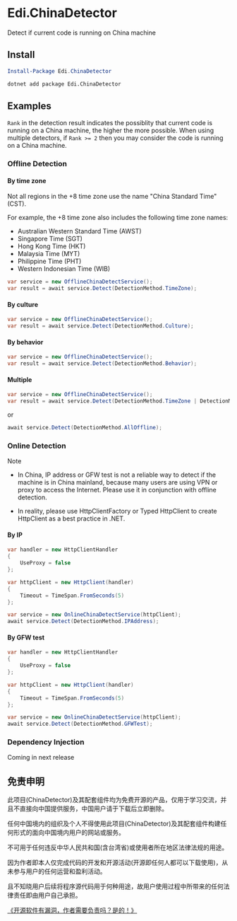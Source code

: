 # Edi.ChinaDetector

Detect if current code is running on China machine

## Install

```powershell
Install-Package Edi.ChinaDetector
```

```bash
dotnet add package Edi.ChinaDetector
```

## Examples

`Rank` in the detection result indicates the possiblity that current code is running on a China machine, the higher the more possible. When using multiple detectors, if `Rank >= 2` then you may consider the code is running on a China machine.

### Offline Detection


#### By time zone

Not all regions in the +8 time zone use the name "China Standard Time" (CST). 

For example, the +8 time zone also includes the following time zone names:

- Australian Western Standard Time (AWST)
- Singapore Time (SGT)
- Hong Kong Time (HKT)
- Malaysia Time (MYT)
- Philippine Time (PHT)
- Western Indonesian Time (WIB)

```csharp
var service = new OfflineChinaDetectService();
var result = await service.Detect(DetectionMethod.TimeZone);
```

#### By culture

```csharp
var service = new OfflineChinaDetectService();
var result = await service.Detect(DetectionMethod.Culture);
```

#### By behavior

```csharp
var service = new OfflineChinaDetectService();
var result = await service.Detect(DetectionMethod.Behavior);
```

#### Multiple

```csharp
var service = new OfflineChinaDetectService();
var result = await service.Detect(DetectionMethod.TimeZone | DetectionMethod.Culture);
```

or

```csharp
await service.Detect(DetectionMethod.AllOffline);
```

### Online Detection

Note

- In China, IP address or GFW test is not a reliable way to detect if the machine is in China mainland, because many users are using VPN or proxy to access the Internet. Please use it in conjunction with offline detection.

- In reality, please use HttpClientFactory or Typed HttpClient to create HttpClient as a best practice in .NET.

#### By IP

```csharp
var handler = new HttpClientHandler
{
    UseProxy = false
};

var httpClient = new HttpClient(handler)
{
    Timeout = TimeSpan.FromSeconds(5)
};

var service = new OnlineChinaDetectService(httpClient);
await service.Detect(DetectionMethod.IPAddress);
```

#### By GFW test

```csharp
var handler = new HttpClientHandler
{
    UseProxy = false
};

var httpClient = new HttpClient(handler)
{
    Timeout = TimeSpan.FromSeconds(5)
};

var service = new OnlineChinaDetectService(httpClient);
await service.Detect(DetectionMethod.GFWTest);
```

### Dependency Injection

Coming in next release

## 免责申明

此项目(ChinaDetector)及其配套组件均为免费开源的产品，仅用于学习交流，并且不直接向中国提供服务，中国用户请于下载后立即删除。

任何中国境内的组织及个人不得使用此项目(ChinaDetector)及其配套组件构建任何形式的面向中国境内用户的网站或服务。

不可用于任何违反中华人民共和国(含台湾省)或使用者所在地区法律法规的用途。

因为作者即本人仅完成代码的开发和开源活动(开源即任何人都可以下载使用)，从未参与用户的任何运营和盈利活动。

且不知晓用户后续将程序源代码用于何种用途，故用户使用过程中所带来的任何法律责任即由用户自己承担。

[《开源软件有漏洞，作者需要负责吗？是的！》](https://go.edi.wang/aka/os251)
